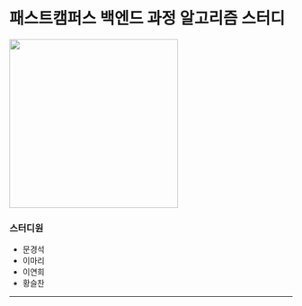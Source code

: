# 패스트캠퍼스 백엔드 과정 알고리즘 스터디

<img src="https://miro.medium.com/max/1091/1*riWRppNtkZYU1lR3vbInIg.png"  width="300" height="300"/>

### 스터디원
- 문경석
- 이마리
- 이연희
- 황슬찬

***
